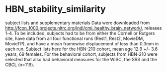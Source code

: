 # HBN_stability_similarity
subject lists and supplementary materials
Data were downloaded from http://fcon_1000.projects.nitrc.org/indi/cmi_healthy_brain_network/, releases 1-4. To be included, subjects had to be from either the Cornell or Rutgers site, have data from all four functional runs (Rest1, Rest2, MovieDM, MovieTP), and have a mean framewise displacement of less than 0.3mm in each run.  Subject lists here for the HBN-210 cohort, mean age 12.9 +/- 3.6 years, 69 females. For the behavioral cohort, subjects from HBN-210 were selected that also had behavioral measures for the WISC, the SRS and the CBCL (n=119).  
